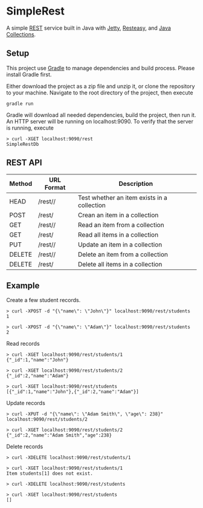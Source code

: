 # SimpleRest #
A simple [REST](http://en.wikipedia.org/wiki/Representational_state_transfer) service built in Java with [Jetty](http://eclipse.org/jetty/), [Resteasy](http://resteasy.jboss.org/), and [Java Collections](http://docs.oracle.com/javase/8/docs/api/java/util/package-summary.html).

## Setup ##
This project use [Gradle](https://gradle.org/) to manage dependencies and build process. Please install Gradle first.

Either download the project as a zip file and unzip it, or clone the repository to your machine. Navigate to the root directory of the project, then execute
     
    gradle run

Gradle will download all needed dependencies, build the project, then run it. An HTTP server will be running on localhost:9090. To verify that the server is running, execute

    > curl -XGET localhost:9090/rest
    SimpleRestDb



## REST API ##

Method | URL Format              | Description
-------|-------------------------|-------------
HEAD   | /rest/<collection>/<id> | Test whether an item exists in a collection
POST   | /rest/<collection>      | Crean an item in a collection
GET    | /rest/<collection>/<id> | Read an item from a collection
GET    | /rest/<collection>      | Read all items in a collection
PUT    | /rest/<collection>/<id> | Update an item in a collection
DELETE | /rest/<collection>/<id> | Delete an item from a collection
DELETE | /rest/<collection>      | Delete all items in a collection

## Example ##
Create a few student records.

    > curl -XPOST -d "{\"name\": \"John\"}" localhost:9090/rest/students
    1

    > curl -XPOST -d "{\"name\": \"Adam\"}" localhost:9090/rest/students
    2

Read records

    > curl -XGET localhost:9090/rest/students/1
    {"_id":1,"name":"John"}

    > curl -XGET localhost:9090/rest/students/2
    {"_id":2,"name":"Adam"}

    > curl -XGET localhost:9090/rest/students
    [{"_id":1,"name":"John"},{"_id":2,"name":"Adam"}]

Update records

    > curl -XPUT -d "{\"name\": \"Adam Smith\", \"age\": 238}" localhost:9090/rest/students/2

    > curl -XGET localhost:9090/rest/students/2
    {"_id":2,"name":"Adam Smith","age":238}

Delete records

    > curl -XDELETE localhost:9090/rest/students/1
    
    > curl -XGET localhost:9090/rest/students/1
    Item students[1] does not exist.

    > curl -XDELETE localhost:9090/rest/students

    > curl -XGET localhost:9090/rest/students
    []